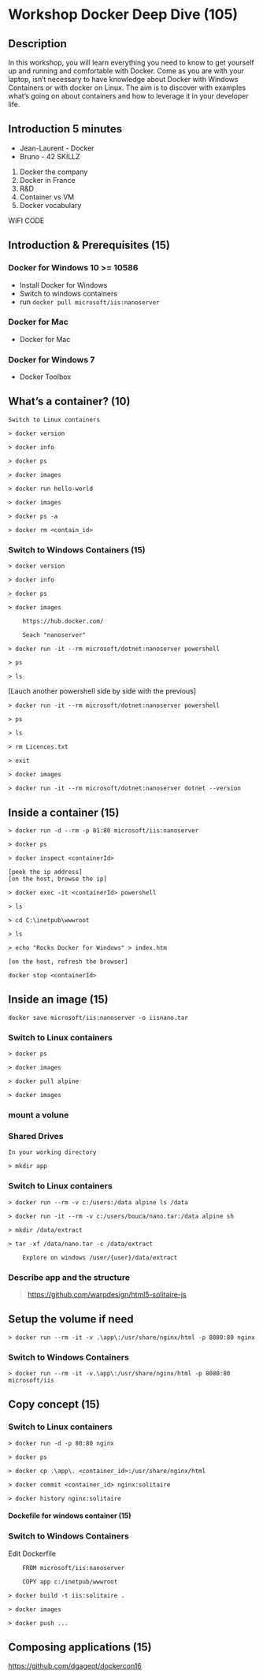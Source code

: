 # Workshop Docker Deep Dive (105)

## Description

In this workshop, you will learn everything you need to know to get yourself up and running and comfortable with Docker. Come as you are with your laptop, isn’t necessary to have knowledge about Docker with Windows Containers or with docker on Linux. The aim is to discover with examples what’s going on about containers and how to leverage it in your developer life.  

## Introduction 5 minutes
 * Jean-Laurent - Docker
 * Bruno - 42 SKILLZ
 
 1. Docker the company
 2. Docker in France
 3. R&D
 4. Container vs VM
 5. Docker vocabulary

WIFI CODE

## Introduction & Prerequisites (15)

### Docker for Windows 10 >= 10586
 * Install Docker for Windows
 * Switch to windows containers
 * run `docker pull microsoft/iis:nanoserver`
 
### Docker for Mac
 * Docker for Mac
 
### Docker for Windows 7
 * Docker Toolbox


## What’s a container? (10)
```
Switch to Linux containers

> docker version

> docker info

> docker ps

> docker images

> docker run hello-world

> docker images

> docker ps -a

> docker rm <contain_id>
```
### Switch to Windows Containers (15)
```
> docker version

> docker info

> docker ps

> docker images

    https://hub.docker.com/

    Seach "nanoserver"

> docker run -it --rm microsoft/dotnet:nanoserver powershell

> ps

> ls
```

[Lauch another powershell side by side with the previous]
```
> docker run -it --rm microsoft/dotnet:nanoserver powershell

> ps

> ls

> rm Licences.txt

> exit

> docker images

> docker run -it --rm microsoft/dotnet:nanoserver dotnet --version
```

## Inside a container (15)
```
> docker run -d --rm -p 81:80 microsoft/iis:nanoserver

> docker ps

> docker inspect <containerId>

[peek the ip address]
[on the host, browse the ip]

> docker exec -it <containerId> powershell

> ls

> cd C:\inetpub\wwwroot

> ls

> echo "Rocks Docker for Windows" > index.htm

[on the host, refresh the browser]

docker stop <containerId>

```
## Inside an image (15)

`docker save microsoft/iis:nanoserver -o iisnano.tar`

### Switch to Linux containers
```
> docker ps

> docker images

> docker pull alpine

> docker images
```
### mount a volune

### Shared Drives
```
In your working directory

> mkdir app
```
### Switch to Linux containers
```
> docker run --rm -v c:/users:/data alpine ls /data

> docker run -it --rm -v c:/users/bouca/nano.tar:/data alpine sh

> mkdir /data/extract

> tar -xf /data/nano.tar -c /data/extract

    Explore on windows /user/{user}/data/extract
```
### Describe app and the structure

> https://github.com/warpdesign/html5-solitaire-js

## Setup the volume if need
```
> docker run --rm -it -v .\app\:/usr/share/nginx/html -p 8080:80 nginx
```
### Switch to Windows Containers
```
> docker run --rm -it -v.\app\:/usr/share/nginx/html -p 8080:80 microsoft/iis
```
## Copy concept (15)

### Switch to Linux containers
```
> docker run -d -p 80:80 nginx

> docker ps

> docker cp .\app\. <container_id>:/usr/share/nginx/html

> docker commit <container_id> nginx:solitaire

> docker history nginx:solitaire
```
#### Dockefile for windows container (15)

### Switch to Windows Containers

Edit Dockerfile
```
    FROM microsoft/iis:nanoserver

    COPY app c:/inetpub/wwwroot
```
```
> docker build -t iis:solitaire .

> docker images

> docker push ...
```
## Composing applications (15)

https://github.com/dgageot/dockercon16
